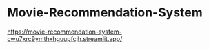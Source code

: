 # Movie-Recommendation-System
https://movie-recommendation-system-cwu7xrc9ymthxhguupfcjh.streamlit.app/

